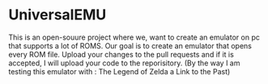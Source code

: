 # UniversalEMU
This is an open-souure project where we,
want to create an emulator on pc that supports a lot of ROMS.
Our goal is to create an emulator that opens every ROM file.
Upload your changes to the pull requests and if it is accepted,
I will upload your code to the reporisitory.
(By the way I am testing this emulator with : The Legend of Zelda a Link to the Past)
